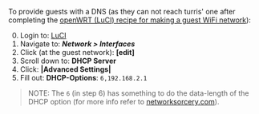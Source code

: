 To provide guests with a DNS (as they can not reach turris' one after completing the [openWRT (LuCI) recipe for making a guest WiFi network](https://wiki.openwrt.org/doc/recipes/guest-wlan-webinterface)):

0. Login to: [LuCI](192.168.1.1/cgi-bin/luci/)
1. Navigate to: ***Network > Interfaces***
2. Click (at the guest network): **[edit]**
3. Scroll down to: **DHCP Server**
4. Click: **|Advanced Settings|**
5. Fill out: **DHCP-Options**: `6,192.168.2.1`

> NOTE: The `6` (in step 6) has something to do the data-length of the DHCP option (for more info refer to [networksorcery.com](http://www.networksorcery.com/enp/protocol/bootp/options.htm)).
